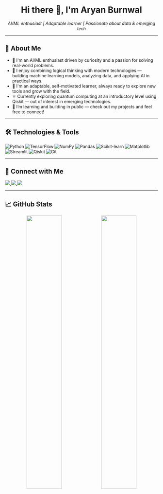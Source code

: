 <h1 align="center">Hi there 👋, I'm Aryan Burnwal</h1>

<p align="center">
  <i>AI/ML enthusiast | Adaptable learner | Passionate about data & emerging tech</i>
</p>

---

## 🧠 About Me

- 🎯 I'm an AI/ML enthusiast driven by curiosity and a passion for solving real-world problems.
- 🤖 I enjoy combining logical thinking with modern technologies — building machine learning models, analyzing data, and applying AI in practical ways.
- 🌱 I'm an adaptable, self-motivated learner, always ready to explore new tools and grow with the field.
- ⚛️ Currently exploring quantum computing at an introductory level using Qiskit — out of interest in emerging technologies.
- 🚀 I’m learning and building in public — check out my projects and feel free to connect!

---

## 🛠️ Technologies & Tools

![Python](https://img.shields.io/badge/-Python-3776AB?logo=python&logoColor=white&style=flat-square)
![TensorFlow](https://img.shields.io/badge/-TensorFlow-FF6F00?logo=tensorflow&logoColor=white&style=flat-square)
![NumPy](https://img.shields.io/badge/-NumPy-013243?logo=numpy&logoColor=white&style=flat-square)
![Pandas](https://img.shields.io/badge/-Pandas-150458?logo=pandas&logoColor=white&style=flat-square)
![Scikit-learn](https://img.shields.io/badge/-Scikit--learn-F7931E?logo=scikit-learn&logoColor=white&style=flat-square)
![Matplotlib](https://img.shields.io/badge/-Matplotlib-11557C?logo=plotly&logoColor=white&style=flat-square)
![Streamlit](https://img.shields.io/badge/-Streamlit-FF4B4B?logo=streamlit&logoColor=white&style=flat-square)
![Qiskit](https://img.shields.io/badge/-Qiskit-6929C4?logo=IBM&logoColor=white&style=flat-square)
![Git](https://img.shields.io/badge/-Git-F05032?logo=git&logoColor=white&style=flat-square)

---

## 🔗 Connect with Me

<p>
  <a href="www.linkedin.com/in/aryan-burnwal-21a622253" target="_blank">
    <img src="https://img.shields.io/badge/LinkedInblue?logo=linkedin&style=flat-square" />
  </a>
  <a href="mailto:aburnwal26@gmail.com">
    <img src="https://img.shields.io/badge/EmailD14836?logo=gmail&style=flat-square" />
  </a>
  <a href="https://orcid.org/0009-0001-9484-3206" target="_blank">
    <img src="https://img.shields.io/badge/ORCIDa6ce39?logo=orcid&style=flat-square" />
  </a>
</p>

---

## 📈 GitHub Stats

<p align="center">
  <img width="48%" src="https://github-readme-stats.vercel.app/api?username=Arihant-3&show_icons=true&theme=radical" />
  <img width="48%" src="https://github-readme-streak-stats.herokuapp.com?user=Arihant-3&theme=radical" />
</p>
